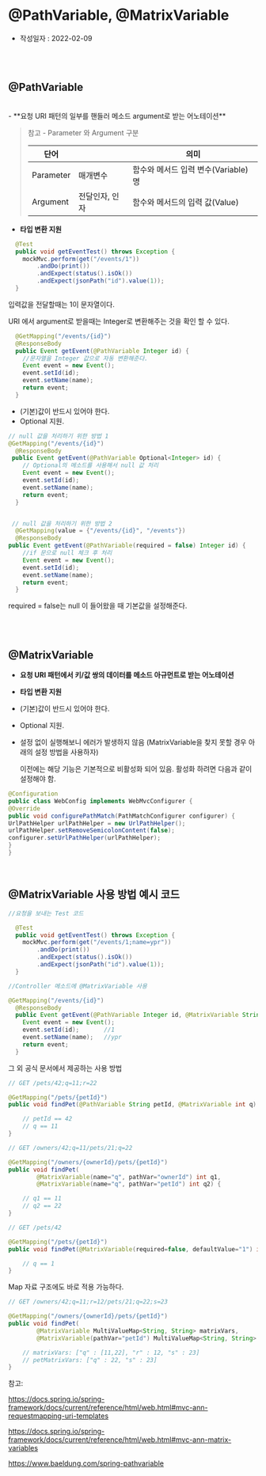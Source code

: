 # @PathVariable, @MatrixVariable
- 작성일자 : 2022-02-09

<br><br>
## @PathVariable 
<br>
- **요청 URI 패턴의 일부를 핸들러 메소드 argument로 받는 어노테이션**

  > 참고  -  Parameter 와 Argument 구분
  >
  > | 단어      |                | 의미                                 |
  > | --------- | -------------- | ------------------------------------ |
  > | Parameter | 매개변수       | 함수와 메서드 입력 변수(Variable) 명 |
  > | Argument  | 전달인자, 인자 | 함수와 메서드의 입력 값(Value)       |

- **타입 변환 지원**

```java
  @Test
  public void getEventTest() throws Exception {
    mockMvc.perform(get("/events/1"))
        .andDo(print())
        .andExpect(status().isOk())
        .andExpect(jsonPath("id").value(1));
  }
```

입력값을 전달할때는 1이 문자열이다.

URI 에서 argument로 받을때는 Integer로 변환해주는 것을 확인 할 수 있다.

```java
  @GetMapping("/events/{id}")
  @ResponseBody
  public Event getEvent(@PathVariable Integer id) {
    //문자열을 Integer 값으로 자동 변환해준다.
    Event event = new Event();
    event.setId(id);
    event.setName(name);
    return event;
  }
```



- (기본)값이 반드시 있어야 한다.
- Optional 지원. 

```java
// null 값을 처리하기 위한 방법 1 
@GetMapping("/events/{id}")
  @ResponseBody
 public Event getEvent(@PathVariable Optional<Integer> id) {
    // Optional의 메소드를 사용해서 null 값 처리
    Event event = new Event();
    event.setId(id);
    event.setName(name);
    return event;
  }


 // null 값을 처리하기 위한 방법 2   
  @GetMapping(value = {"/events/{id}", "/events"})
  @ResponseBody
public Event getEvent(@PathVariable(required = false) Integer id) {
    //if 문으로 null 체크 후 처리
    Event event = new Event();
    event.setId(id);
    event.setName(name);
    return event;
  }
```

required = false는 null 이 들어왔을 때 기본값을 설정해준다.






<br><br>


## @MatrixVariable

- **요청 URI 패턴에서 키/값 쌍의 데이터를 메소드 아규먼트로 받는 어노테이션**

- **타입 변환 지원**

- (기본)값이 반드시 있어야 한다.

- Optional 지원.

- 설정 없이 실행해보니 에러가 발생하지 않음  (MatrixVariable을 찾지 못할 경우 아래의 설정 방법을 사용하자)


  
  이전에는 해당 기능은 기본적으로 비활성화 되어 있음. 활성화 하려면 다음과 같이 설정해야 함.

```java
@Configuration
public class WebConfig implements WebMvcConfigurer {
@Override
public void configurePathMatch(PathMatchConfigurer configurer) {
UrlPathHelper urlPathHelper = new UrlPathHelper();
urlPathHelper.setRemoveSemicolonContent(false);
configurer.setUrlPathHelper(urlPathHelper);
}
}
```

<br>

## @MatrixVariable 사용 방법 예시 코드

```java
//요청을 보내는 Test 코드

  @Test
  public void getEventTest() throws Exception {
    mockMvc.perform(get("/events/1;name=ypr"))
        .andDo(print())
        .andExpect(status().isOk())
        .andExpect(jsonPath("id").value(1));
  }
```



```java
//Controller 메소드에 @MatrixVariable 사용 

@GetMapping("/events/{id}")
  @ResponseBody
  public Event getEvent(@PathVariable Integer id, @MatrixVariable String name) {
    Event event = new Event();
    event.setId(id);       //1
    event.setName(name);   //ypr
    return event;
  }


```



그 외 공식 문서에서 제공하는 사용 방법



```java
// GET /pets/42;q=11;r=22

@GetMapping("/pets/{petId}")
public void findPet(@PathVariable String petId, @MatrixVariable int q) {

    // petId == 42
    // q == 11
}
```



```java
// GET /owners/42;q=11/pets/21;q=22

@GetMapping("/owners/{ownerId}/pets/{petId}")
public void findPet(
        @MatrixVariable(name="q", pathVar="ownerId") int q1,
        @MatrixVariable(name="q", pathVar="petId") int q2) {

    // q1 == 11
    // q2 == 22
}
```



```java
// GET /pets/42

@GetMapping("/pets/{petId}")
public void findPet(@MatrixVariable(required=false, defaultValue="1") int q) {

    // q == 1
}
```



Map 자료 구조에도 바로 적용 가능하다.

```java
// GET /owners/42;q=11;r=12/pets/21;q=22;s=23

@GetMapping("/owners/{ownerId}/pets/{petId}")
public void findPet(
        @MatrixVariable MultiValueMap<String, String> matrixVars,
        @MatrixVariable(pathVar="petId") MultiValueMap<String, String> petMatrixVars) {

    // matrixVars: ["q" : [11,22], "r" : 12, "s" : 23]
    // petMatrixVars: ["q" : 22, "s" : 23]
}
```









 참고:

https://docs.spring.io/spring-framework/docs/current/reference/html/web.html#mvc-ann-requestmapping-uri-templates

https://docs.spring.io/spring-framework/docs/current/reference/html/web.html#mvc-ann-matrix-variables

https://www.baeldung.com/spring-pathvariable
